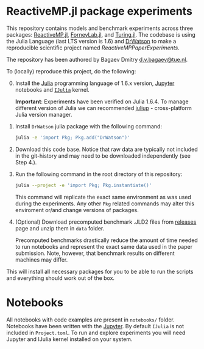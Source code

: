 # ReactiveMP.jl package experiments

This repository contains models and benchmark experiments across three packages: [ReactiveMP.jl](https://github.com/biaslab/ReactiveMP.jl), [ForneyLab.jl](https://github.com/biaslab/ForneyLab.jl), and [Turing.jl](https://github.com/TuringLang/Turing.jl). The codebase is using the Julia Language (last LTS version is 1.6) and [DrWatson](https://juliadynamics.github.io/DrWatson.jl/stable/)
to make a reproducible scientific project named *ReactiveMPPaperExperiments*. 

The repository has been authored by Bagaev Dmitry <d.v.bagaev@tue.nl>.

To (locally) reproduce this project, do the following:

0. Install the [Julia](https://julialang.org/) programming language of 1.6.x version, [Jupyter](https://jupyter.org/) notebooks and [`IJulia`](https://github.com/JuliaLang/IJulia.jl) kernel.

   **Important**: Experiments have been verified on Julia 1.6.4. To manage different version of Julia we can recommended [juliup](https://github.com/JuliaLang/juliaup) - cross-platform Julia version manager.

1. Install `DrWatson` julia package with the following command:

   ```bash
   julia -e 'import Pkg; Pkg.add("DrWatson")'
   ```
2. Download this code base. Notice that raw data are typically not included in the
   git-history and may need to be downloaded independently (see Step 4.).
3. Run the following command in the root directory of this repository:
   
   ```bash
   julia --project -e 'import Pkg; Pkg.instantiate()'
   ```
   This command will replicate the exact same environment as was used during the experiments. Any other `Pkg` related commands may alter this enviroment or/and change versions of packages.
4. (Optional) Download precomputed benchmark .JLD2 files from [releases](https://github.com/biaslab/ReactiveMPPaperExperiments/releases) page and unzip them in `data` folder.
   
   Precomputed benchmarks drastically reduce the amount of time needed to run notebooks and represent the exact same data used in the paper submission. Note, however, that benchmark results on different machines may differ.

This will install all necessary packages for you to be able to run the scripts and
everything should work out of the box.

# Notebooks

All notebooks with code examples are present in `notebooks/` folder. Notebooks have been written with the [Jupyter](https://jupyter.org/). By default `IJulia` is not included in `Project.toml`. To run and explore experiments you will need Jupyter and IJulia kernel installed on your system.
